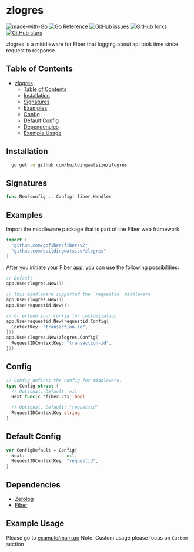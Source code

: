 # zlogres

[![made-with-Go](https://img.shields.io/badge/Made%20with-Go-1f425f.svg)](http://golang.org) [![Go Reference](https://pkg.go.dev/badge/github.com/buildingwatsize/zlogres@v0.1.0.svg)](https://pkg.go.dev/github.com/buildingwatsize/zlogres@v0.1.0) [![GitHub issues](https://img.shields.io/github/issues/buildingwatsize/zlogres)](https://github.com/buildingwatsize/zlogres/issues) [![GitHub forks](https://img.shields.io/github/forks/buildingwatsize/zlogres)](https://github.com/buildingwatsize/zlogres/network) [![GitHub stars](https://img.shields.io/github/stars/buildingwatsize/zlogres)](https://github.com/buildingwatsize/zlogres/stargazers)

zlogres is a middleware for Fiber that logging about api took time since request to response.

## Table of Contents

- [zlogres](#zlogres)
  - [Table of Contents](#table-of-contents)
  - [Installation](#installation)
  - [Signatures](#signatures)
  - [Examples](#examples)
  - [Config](#config)
  - [Default Config](#default-config)
  - [Dependencies](#dependencies)
  - [Example Usage](#example-usage)

## Installation

```bash
  go get -u github.com/buildingwatsize/zlogres
```

## Signatures

```go
func New(config ...Config) fiber.Handler
```

## Examples

Import the middleware package that is part of the Fiber web framework

```go
import (
  "github.com/gofiber/fiber/v2"
  "github.com/buildingwatsize/zlogres"
)
```

After you initiate your Fiber app, you can use the following possibilities:

```go
// Default
app.Use(zlogres.New())

// this middleware supported the `requestid` middleware
app.Use(zlogres.New())
app.Use(requestid.New())

// Or extend your config for customization
app.Use(requestid.New(requestid.Config{
  ContextKey: "transaction-id",
}))
app.Use(zlogres.New(zlogres.Config{
  RequestIDContextKey: "transaction-id",
}))
```

## Config

```go
// Config defines the config for middleware.
type Config struct {
  // Optional. Default: nil
  Next func(c *fiber.Ctx) bool

  // Optional. Default: "requestid"
  RequestIDContextKey string
}
```

## Default Config

```go
var ConfigDefault = Config{
  Next:                nil,
  RequestIDContextKey: "requestid",
}
```

## Dependencies

- [Zerolog](https://github.com/rs/zerolog)
- [Fiber](https://github.com/gofiber/fiber)

## Example Usage

Please go to [example/main.go](./example/main.go)
Note: Custom usage please focus on `Custom` section
